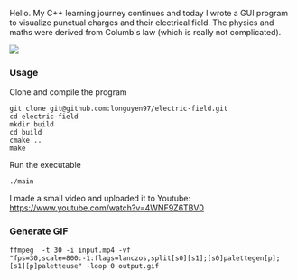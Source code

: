 Hello. My C++ learning journey continues and today I wrote a GUI program to visualize punctual charges and their 
electrical field. The physics and maths were derived from Columb's law (which is really not complicated).

![](data/output.gif)

### Usage

Clone and compile the program

```
git clone git@github.com:longuyen97/electric-field.git
cd electric-field
mkdir build
cd build
cmake ..
make
```

Run the executable

```
./main
```

I made a small video and uploaded it to Youtube: https://www.youtube.com/watch?v=4WNF9Z6TBV0

### Generate GIF

```
ffmpeg  -t 30 -i input.mp4 -vf "fps=30,scale=800:-1:flags=lanczos,split[s0][s1];[s0]palettegen[p];[s1][p]paletteuse" -loop 0 output.gif
```